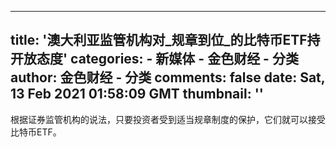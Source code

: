 
---
title: '澳大利亚监管机构对_规章到位_的比特币ETF持开放态度'
categories: 
    - 新媒体
    - 金色财经 - 分类
author: 金色财经 - 分类
comments: false
date: Sat, 13 Feb 2021 01:58:09 GMT
thumbnail: ''
---

<div>   
根据证券监管机构的说法，只要投资者受到适当规章制度的保护，它们就可以接受比特币ETF。  
</div>
            
